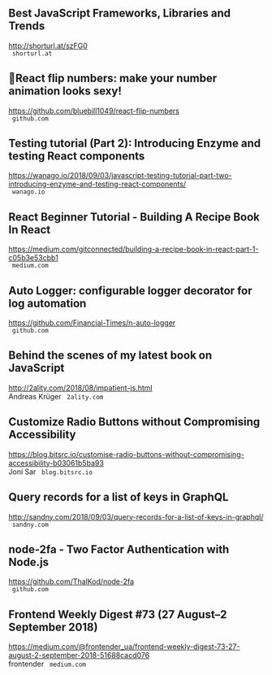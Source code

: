 ## Best JavaScript Frameworks, Libraries and Trends  
http://shorturl.at/szFG0  
 ` shorturl.at`
  

## 🎰React flip numbers: make your number animation looks sexy!  
https://github.com/bluebill1049/react-flip-numbers  
 ` github.com`
  

## Testing tutorial (Part 2): Introducing Enzyme and testing React components  
https://wanago.io/2018/09/03/javascript-testing-tutorial-part-two-introducing-enzyme-and-testing-react-components/  
 ` wanago.io`
  

## React Beginner Tutorial - Building A Recipe Book In React  
https://medium.com/gitconnected/building-a-recipe-book-in-react-part-1-c05b3e53cbb1  
 ` medium.com`
  

## Auto Logger: configurable logger decorator for log automation  
https://github.com/Financial-Times/n-auto-logger  
 ` github.com`
  

## Behind the scenes of my latest book on JavaScript  
http://2ality.com/2018/08/impatient-js.html  
Andreas Krüger ` 2ality.com`
  

## Customize Radio Buttons without Compromising Accessibility  
https://blog.bitsrc.io/customise-radio-buttons-without-compromising-accessibility-b03061b5ba93  
Joni Sar ` blog.bitsrc.io`
  

## Query records for a list of keys in GraphQL  
http://sandny.com/2018/09/03/query-records-for-a-list-of-keys-in-graphql/  
 ` sandny.com`
  

## node-2fa - Two Factor Authentication with Node.js  
https://github.com/ThalKod/node-2fa  
 ` github.com`
  

## Frontend Weekly Digest #73 (27 August–2 September 2018)  
https://medium.com/@frontender_ua/frontend-weekly-digest-73-27-august-2-september-2018-51688cacd076  
frontender ` medium.com`
  


